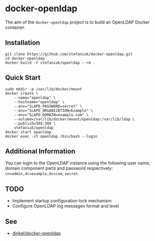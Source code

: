docker-openldap
===============

The aim of the `docker-openldap` project is to build an OpenLDAP Docker container.

Installation
------------

    git clone https://github.com/stefaniuk/docker-openldap.git
    cd docker-openldap
    docker build -t stefaniuk/openldap --rm .

Quick Start
-----------

    sudo mkdir -p /var/lib/docker/mount
    docker create \
        --name="openldap" \
        --hostname="openldap" \
        --env="SLAPD_PASSWORD=secret" \
        --env="SLAPD_ORGANIZATION=Example" \
        --env="SLAPD_DOMAIN=example.com" \
        --volume=/var/lib/docker/mount/openldap:/var/lib/ldap \
        --publish=389:389 \
        stefaniuk/openldap
    docker start openldap
    docker exec -it openldap /bin/bash --login

Additional Information
----------------------

You can login to the OpenLDAP instance using the following user name, domain component parts and password respectively: `cn=admin,dc=example,dc=com`, `secret`.

TODO
----

 * Implement startup configuration lock mechanism
 * Configure OpenLDAP log messages format and level

See
---

 * [dinkel/docker-openldap](https://github.com/dinkel/docker-openldap)
